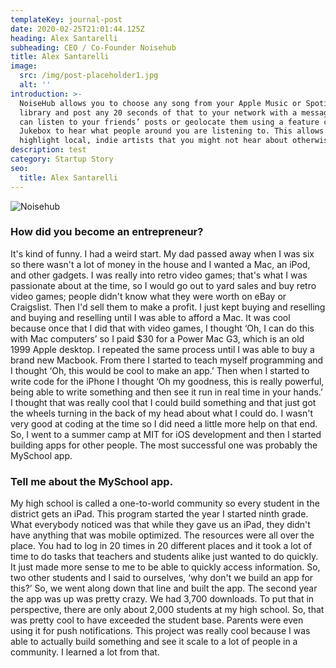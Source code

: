 ```yaml
---
templateKey: journal-post
date: 2020-02-25T21:01:44.125Z
heading: Alex Santarelli
subheading: CEO / Co-Founder Noisehub
title: Alex Santarelli
image:
  src: /img/post-placeholder1.jpg
  alt: ''
introduction: >-
  NoiseHub allows you to choose any song from your Apple Music or Spotify
  library and post any 20 seconds of that to your network with a message. You
  can listen to your friends’ posts or geolocate them using a feature called
  Jukebox to hear what people around you are listening to. This allows us to
  highlight local, indie artists that you might not hear about otherwise.
description: test
category: Startup Story
seo:
  title: Alex Santarelli
---
```

![Noisehub](/img/post-placeholder2.jpg)

### How did you become an entrepreneur?

It's kind of funny. I had a weird start. My dad passed away when I was six so there wasn't a lot of money in the house and I wanted a Mac, an iPod, and other gadgets. I was really into retro video games; that's what I was passionate about at the time, so I would go out to yard sales and buy retro video games; people didn't know what they were worth on eBay or Craigslist. Then I'd sell them to make a profit. I just kept buying and reselling and buying and reselling until I was able to afford a Mac. It was cool because once that I did that with video games, I thought ‘Oh, I can do this with Mac computers’ so I paid $30 for a Power Mac G3, which is an old 1999 Apple desktop. I repeated the same process until I was able to buy a brand new Macbook. From there I started to teach myself programming and I thought ‘Oh, this would be cool to make an app.’ Then when I started to write code for the iPhone I thought ‘Oh my goodness, this is really powerful, being able to write something and then see it run in real time in your hands.’ I thought that was really cool that I could build something and that just got the wheels turning in the back of my head about what I could do. I wasn't very good at coding at the time so I did need a little more help on that end. So, I went to a summer camp at MIT for iOS development and then I started building apps for other people. The most successful one was probably the MySchool app. 

### Tell me about the MySchool app.

My high school is called a one-to-world community so every student in the district gets an iPad. This program started the year I started ninth grade. What everybody noticed was that while they gave us an iPad, they didn't have anything that was mobile optimized. The resources were all over the place. You had to log in 20 times in 20 different places and it took a lot of time to do tasks that teachers and students alike just wanted to do quickly. It just made more sense to me to be able to quickly access information. So, two other students and I said to ourselves, ‘why don't we build an app for this?’ So, we went along down that line and built the app. The second year the app was up was pretty crazy. We had 3,700 downloads. To put that in perspective, there are only about 2,000 students at my high school. So, that was pretty cool to have exceeded the student base. Parents were even using it for push notifications. This project was really cool because I was able to actually build something and see it scale to a lot of people in a community. I learned a lot from that.